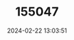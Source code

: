 ---
title: "155047"
category: "Cocotropus roseus"
draft: false
date: 2024-02-22 13:03:51
languages:
  English: ["Velvetfish"]
---